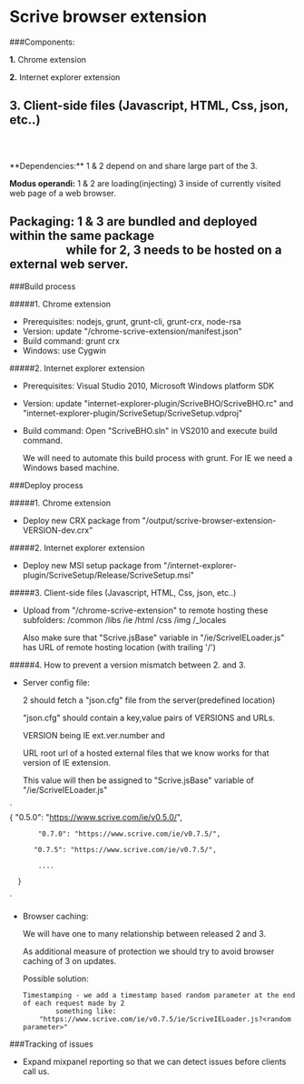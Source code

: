 
Scrive browser extension
=================================
###Components:

  **1.** Chrome extension
  
  **2.** Internet explorer extension
  
  **3.** Client-side files (Javascript, HTML, Css, json, etc..)
  <br><br>
 ---
  <br>
**Dependencies:** 1 & 2 depend on and share large part of the 3.

**Modus operandi:** 1 & 2 are loading(injecting) 3 inside of currently visited web page of a web browser.

**Packaging:** 1 & 3 are bundled and deployed within the same package<BR>
&nbsp;&nbsp;&nbsp;&nbsp;&nbsp;&nbsp;&nbsp;&nbsp;&nbsp;&nbsp;&nbsp;&nbsp;&nbsp;&nbsp;&nbsp;&nbsp;&nbsp;&nbsp;&nbsp;
while for 2, 3 needs to be hosted on a external web server.
<br>
---
###Build process

#####1. Chrome extension
 - Prerequisites: nodejs, grunt, grunt-cli, grunt-crx, node-rsa
 - Version: update "/chrome-scrive-extension/manifest.json"
 - Build command: grunt crx
 - Windows: use Cygwin
    
#####2. Internet explorer extension
 - Prerequisites: Visual Studio 2010, Microsoft Windows platform SDK
 - Version: update "internet-explorer-plugin/ScriveBHO/ScriveBHO.rc" and
             "internet-explorer-plugin/ScriveSetup/ScriveSetup.vdproj"
 - Build command: Open "ScriveBHO.sln" in VS2010 and execute build command.

    We will need to automate this build process with grunt.
    For IE we need a Windows based machine.


###Deploy process

#####1. Chrome extension
 - Deploy new CRX package from "/output/scrive-browser-extension-VERSION-dev.crx"

#####2. Internet explorer extension
 - Deploy new MSI setup package from "/internet-explorer-plugin/ScriveSetup/Release/ScriveSetup.msi"

#####3. Client-side files (Javascript, HTML, Css, json, etc..)
 - Upload from "/chrome-scrive-extension" to remote hosting these subfolders:
    /common /libs /ie /html /css /img /_locales

    Also make sure that "Scrive.jsBase" variable in "/ie/ScriveIELoader.js" 
    has URL of remote hosting location (with trailing '/')

#####4. How to prevent a version mismatch between 2. and 3.

 - Server config file:

     2 should fetch a "json.cfg" file from the server(predefined location)
     
     "json.cfg" should contain a key,value pairs of VERSIONS and URLs.
        
     VERSION being IE ext.ver.number and
        
     URL root url of a hosted external files that we know works for that version of IE extension.
        
     This value will then be assigned to "Scrive.jsBase" variable of "/ie/ScriveIELoader.js"
     
`    
      { "0.5.0": "https://www.scrive.com/ie/v0.5.0/",
      
           "0.7.0": "https://www.scrive.com/ie/v0.7.5/",
           
          "0.7.5": "https://www.scrive.com/ie/v0.7.5/",
          
           ....
           
      }
`      
        
 - Browser caching:
 
    We will have one to many relationship between released 2 and 3.

    As additional measure of protection we should try to avoid browser caching of 3 on updates.
        
    Possible solution:
    
       Timestamping - we add a timestamp based random parameter at the end of each request made by 2
			   something like:
           "https://www.scrive.com/ie/v0.7.5/ie/ScriveIELoader.js?<random parameter>"



###Tracking of issues

 - Expand mixpanel reporting so that we can detect issues before clients call us.




